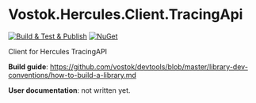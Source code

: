 # Vostok.Hercules.Client.TracingApi

[![Build & Test & Publish](https://github.com/vostok/hercules.client.tracingapi/actions/workflows/ci.yml/badge.svg)](https://github.com/vostok/hercules.client.tracingapi/actions/workflows/ci.yml)
[![NuGet](https://img.shields.io/nuget/v/Vostok.Hercules.Client.TracingApi.svg)](https://www.nuget.org/packages/Vostok.Hercules.Client.TracingApi)

Client for Hercules TracingAPI


**Build guide**: https://github.com/vostok/devtools/blob/master/library-dev-conventions/how-to-build-a-library.md

**User documentation**: not written yet.

